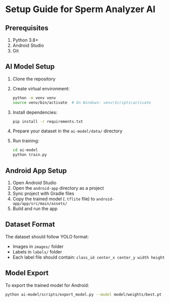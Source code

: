 # Setup Guide for Sperm Analyzer AI

## Prerequisites

1. Python 3.8+
2. Android Studio
3. Git

## AI Model Setup

1. Clone the repository
2. Create virtual environment:
   ```bash
   python -m venv venv
   source venv/bin/activate  # On Windows: venv\Scripts\activate
   ```

3. Install dependencies:
   ```bash
   pip install -r requirements.txt
   ```

4. Prepare your dataset in the `ai-model/data/` directory

5. Run training:
   ```bash
   cd ai-model
   python train.py
   ```

## Android App Setup

1. Open Android Studio
2. Open the `android-app` directory as a project
3. Sync project with Gradle files
4. Copy the trained model (`.tflite` file) to `android-app/app/src/main/assets/`
5. Build and run the app

## Dataset Format

The dataset should follow YOLO format:
- Images in `images/` folder
- Labels in `labels/` folder
- Each label file should contain: `class_id center_x center_y width height`

## Model Export

To export the trained model for Android:
```bash
python ai-model/scripts/export_model.py --model model/weights/best.pt --format tflite
```
